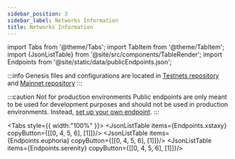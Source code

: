 ```yaml
---
sidebar_position: 3
sidebar_label: Networks Information
title: Networks Information
---
```

import Tabs from '@theme/Tabs';
import TabItem from '@theme/TabItem';
import {JsonListTable} from '@site/src/components/TableRender';
import Endpoints from '@site/static/data/publicEndpoints.json';

:::info
Genesis files and configurations are located in [Testnets repository](https://github.com/aura-nw/testnets) and [Mainnet repository](https://github.com/aura-nw/mainnet-artifacts)
:::

:::caution Not for production environments
Public endpoints are only meant to be used for development purposes and should not be used in production environments. Instead, [set up your own endpoint](../../validator/running-a-fullnode).
:::

<Tabs style={{ width:"100%" }}>
  <TabItem value="mainnet" label="Mainnet" default>
    <JsonListTable items={Endpoints.xstaxy} copyButton={[[0, 4, 5, 6], [1]]}/>
  </TabItem>
  <TabItem value="euphoria" label="Euphoria">
    <JsonListTable items={Endpoints.euphoria} copyButton={[[0, 4, 5, 6], [1]]}/>
  </TabItem>
  <TabItem value="serenity" label="Serenity">
    <JsonListTable items={Endpoints.serenity} copyButton={[[0, 4, 5, 6], [1]]}/>
  </TabItem>
</Tabs>

